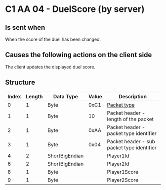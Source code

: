 # C1 AA 04 - DuelScore (by server)

## Is sent when

When the score of the duel has been changed.

## Causes the following actions on the client side

The client updates the displayed duel score.

## Structure

| Index | Length | Data Type | Value | Description |
|-------|--------|-----------|-------|-------------|
| 0 | 1 |   Byte   | 0xC1  | [Packet type](PacketTypes.md) |
| 1 | 1 |    Byte   |   10   | Packet header - length of the packet |
| 2 | 1 |    Byte   | 0xAA  | Packet header - packet type identifier |
| 3 | 1 |    Byte   | 0x04  | Packet header - sub packet type identifier |
| 4 | 2 | ShortBigEndian |  | Player1Id |
| 6 | 2 | ShortBigEndian |  | Player2Id |
| 8 | 1 | Byte |  | Player1Score |
| 9 | 1 | Byte |  | Player2Score |